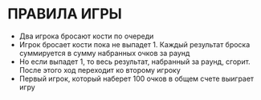 # **ПРАВИЛА ИГРЫ**

* Два игрока бросают кости по очереди
* Игрок бросает кости пока не выпадет 1. Каждый результат броска суммируется в сумму набранных очков за раунд
* Но если выпадет 1, то весь результат, набранный за раунд, сгорит. После этого ход переходит ко второму игроку
* Первый игрок, который наберет 100 очков в общем счете выиграет игру
